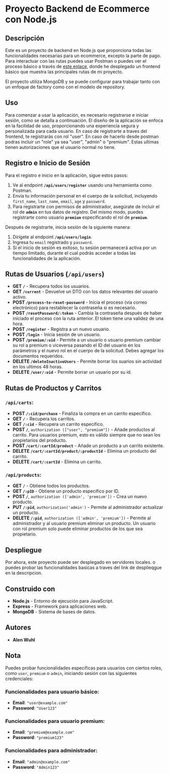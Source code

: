 # Proyecto Backend de Ecommerce con Node.js

## Descripción

Este es un proyecto de backend en Node.js que proporciona todas las funcionalidades necesarias para un ecommerce, excepto la parte de pago. Para interactuar con las rutas puedes usar Postman o puedes ver el proceso básico a través de [este enlace](link), donde he desplegado un frontend básico que muestra las principales rutas de mi proyecto.

El proyecto utiliza MongoDB y se puede configurar para trabajar tanto con un enfoque de factory como con el modelo de repository.

## Uso

Para comenzar a usar la aplicación, es necesario registrarse e iniciar sesión, como se detalla a continuación. El diseño de la aplicación se enfoca en la facilidad de uso, proporcionando una experiencia segura y personalizada para cada usuario.
En caso de registrarte a traves del frontend, te registrarás con rol "user". En caso de hacerlo desde postman podras incluir un "role" ya sea "user", "admin" o "premium". Estas ultimas tienen autorizaciones que el usuario normal no tiene.

## Registro e Inicio de Sesión

Para el registro e inicio en la aplicación, sigue estos pasos:

1. Ve al endpoint **`/api/users/register`** usando una herramienta como Postman.
2. Envía tu información personal en el cuerpo de la solicitud, incluyendo `first_name`, `last_name`, `email`, `age` y `password`.
3. Para registrarte con permisos de administrador, asegúrate de incluir el rol de **`admin`** en tus datos de registro. Del mismo modo, puedes registrarte como usuario **`premium`** especificando el rol de **`premium`**.

Después de registrarte, inicia sesión de la siguiente manera:

1. Dirígete al endpoint **`/api/users/login`**.
2. Ingresa tu `email` registrado y `password`.
3. Si el inicio de sesión es exitoso, tu sesión permanecerá activa por un tiempo limitado, durante el cual podrás acceder a todas las funcionalidades de la aplicación.

## Rutas de Usuarios (`/api/users`)

- **GET `/`** - Recupera todos los usuarios.
- **GET `/current`** - Devuelve un DTO con los datos relevantes del usuario activo.
- **POST `/process-to-reset-password`** - Inicia el proceso (vía correo electrónico) para restablecer la contraseña si es necesario.
- **POST `/resetPassword/:token`** - Cambia la contraseña después de haber iniciado el proceso con la ruta anterior. El token tiene una validez de una hora.
- **POST `/register`** - Registra a un nuevo usuario.
- **POST `/login`** - Inicia sesión de un usuario.
- **POST `/premium/:uid`** - Permite a un usuario o usuario premium cambiar su rol a premium o viceversa pasando el ID del usuario en los parámetros y el nuevo rol en el cuerpo de la solicitud. Debes agregar los documentos requeridos.
- **DELETE `/deleteInactiveUsers`** - Permite borrar los suarios sin actividad en los ultimos 48 horas.
- **DELETE `/user/:uid`** - Permite borrar un usuario por su id.


## Rutas de Productos y Carritos

### `/api/carts`:

- **POST `/:cid/purchase`** - Finaliza la compra en un carrito específico.
- **GET `/`** - Recupera los carritos.
- **GET `/:cid`** - Recupera un carrito específico.
- **POST `/`**, `authorization (["user", "premium"])` - Añade productos al carrito. Para usuarios premium, esto es válido siempre que no sean los propietarios del producto.
- **POST `/cart/:cartId/product`** - Añade un producto a un carrito existente.
- **DELETE `/cart/:cartId/product/:productId`** - Elimina un producto del carrito.
- **DELETE `/cart/:cartId`** - Elimina un carrito.

### `/api/products`:

- **GET `/`** - Obtiene todos los productos.
- **GET `/:pID`** - Obtiene un producto específico por ID.
- **POST `/`**, `authorization (['admin', 'premium'])` - Crea un nuevo producto.
- **PUT `/:pid`**, `authorization('admin')` - Permite al administrador actualizar un producto.
- **DELETE `/:pid`**, `authorization (['admin', 'premium'])` - Permite al administrador y al usuario premium eliminar un producto. Un usuario con rol premium solo puede eliminar productos de los que sea propietario.

## Despliegue

Por ahora, este proyecto puede ser desplegado en servidores locales. o puedes probar las funcionalidades basicas a traves del link de desplieqgue en la descripcion.

## Construido con

- **Node.js** - Entorno de ejecución para JavaScript.
- **Express** - Framework para aplicaciones web.
- **MongoDB** - Sistema de bases de datos.

## Autores

- **Alen Wuhl**

## Nota

Puedes probar funcionalidades específicas para usuarios con ciertos roles, como `user`, `premium` o `admin`, iniciando sesión con las siguientes credenciales:

### Funcionalidades para usuario básico:

- **Email**: `"user@example.com"`
- **Password**: `"User123"`

### Funcionalidades para usuario premium:

- **Email**: `"premium@example.com"`
- **Password**: `"premium123"`

### Funcionalidades para administrador:

- **Email**: `"admin@example.com"`
- **Password**: `"Admin123"`
